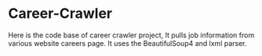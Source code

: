 # Career-Crawler
Here is the code base of career crawler project, It pulls job information from various website careers page. It uses the BeautifulSoup4 and lxml parser.  
